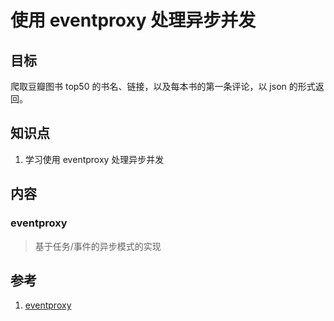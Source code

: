 # 使用 eventproxy 处理异步并发

## 目标

爬取豆瓣图书 top50 的书名、链接，以及每本书的第一条评论，以 json 的形式返回。

## 知识点

1. 学习使用 eventproxy 处理异步并发

## 内容

### eventproxy

> 基于任务/事件的异步模式的实现


## 参考

1. [eventproxy](https://github.com/JacksonTian/eventproxy/blob/master/lib/eventproxy.js)

